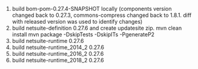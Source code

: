 1. build bom-pom-0.27.4-SNAPSHOT locally (components version changed back to 0.27.3, commons-compress changed back to 1.8.1. diff with released version was used to identify changes)
2. build netsuite-definition 0.27.6 and create updatesite zip.
mvn clean install
mvn package -DskipTests -DskipITs -PgenerateP2
3. build netsuite-runtime 0.27.6
4. build netsuite-runtime_2014_2 0.27.6
5. build netsuite-runtime_2016_2 0.27.6
6. build netsuite-runtime_2018_2 0.27.6

